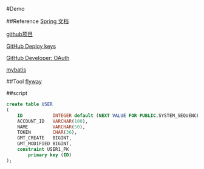 #Demo

##Reference
[Spring 文档](https://spring.io/guides)

[github项目](https://github.com/wangyt68/forum)

[GitHub Deploy keys](https://developer.github.com/v3/guides/managing-deploy-keys/#deploy-keys)

[GitHub Developer: OAuth](https://developer.github.com/apps/)

[mybatis](http://www.mybatis.org/spring-boot-starter/mybatis-spring-boot-autoconfigure/)

##Tool
[flyway](https://flaywaydb.org)

##script
```sql
create table USER
(
    ID           INTEGER default (NEXT VALUE FOR PUBLIC.SYSTEM_SEQUENCE_9F2E7FD4_E121_4DE8_8F66_1D23B1C6E834) auto_increment,
    ACCOUNT_ID   VARCHAR(100),
    NAME         VARCHAR(50),
    TOKEN        CHAR(36),
    GMT_CREATE   BIGINT,
    GMT_MODIFIED BIGINT,
    constraint USER1_PK
        primary key (ID)
);
```